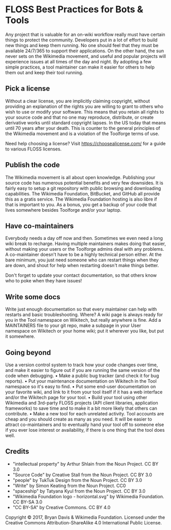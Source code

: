 FLOSS Best Practices for Bots & Tools
=====================================

Any project that is valuable for an on-wiki workflow really must have certain things to protect the community. Developers put in a lot of effort to build new things and keep them running. No one should feel that they must be available 24/7/365 to support their applications. On the other hand, the sun never sets on the Wikimedia movement, and useful and popular projects will experience issues at all times of the day and night. By adopting a few simple practices, a tool maintainer can make it easier for others to help them out and keep their tool running.


Pick a license
--------------
Without a clear license, you are implicitly claiming copyright, without providing an explanation of the rights you are willing to grant to others who wish to use or modify your software. This means that you retain all rights to your source code and that no one may reproduce, distribute, or create derivative works until standard copyright lapses. In the US today that means until 70 years after your death. This is counter to the general principles of the Wikimedia movement and is a violation of the Toolforge terms of use.

Need help choosing a license? Visit https://choosealicense.com/ for a guide to various FLOSS licenses.


Publish the code
----------------
The Wikimedia movement is all about open knowledge. Publishing your source code has numerous potential benefits and very few downsides. It is fairly easy to setup a git repository with public browsing and downloading capabilities. The Wikimedia Foundation, BitBucket, and GitHub all provide this as a gratis service. The Wikimedia Foundation hosting is also libre if that is important to you. As a bonus, you get a backup of your code that lives somewhere besides Toolforge and/or your laptop.


Have co-maintainers
-------------------
Everybody needs a day off now and then. Sometimes we even need a long wiki break to recharge. Having multiple maintainers makes doing that easier, without making your users or the Toolforge admins deal with any problems. A co-maintainer doesn't have to be a highly technical person either. At the bare minimum, you just need someone who can restart things when they are down, and shout for help when restarting doesn't make things better.

Don't forget to update your contact documentation, so that others know who to poke when they have issues!


Write some docs
---------------
Write just enough documentation so that every maintainer can help with restarts and basic troubleshooting. Where? A wiki page is always ready for you in the Tool namespace on Wikitech, but really anywhere is fine. Add a MAINTAINERS file to your git repo, make a subpage in your User namespace on Wikitech or your home wiki; put it wherever you like, but put it somewhere.


Going beyond
------------
Use a version control system to track how your code changes over time, and make it easier to figure out if you are running the same version of the code when debugging. • Make a public bug tracker (and check it for bug reports). • Put your maintenance documentation on Wikitech in the Tool namespace so it's easy to find. • Put some end-user documentation on your favorite wiki, and link to it from your tool itself if it has a web interface and/or the Wikitech page for your tool. • Build your tool using other Wikimedia and 3rd-party FLOSS projects (API client libraries, application frameworks) to save time and to make it a bit more likely that others can contribute. • Make a new tool for each unrelated activity. Tool accounts are cheap and you should create as many as you need. It will be easier to attract co-maintainers and to eventually hand your tool off to someone else if you ever lose interest or availability, if there is one thing that the tool does well.


Credits
-------
* "intellectual property" by Arthur Shlain from the Noun Project. CC BY 3.0
* "Source Code" by Creative Stall from the Noun Project. CC BY 3.0
* "people" by TukTuk Design from the Noun Project. CC BY 3.0
* "Write" by Simon Keating from the Noun Project. CC0
* "spaceship" by Tatyana Kyul from the Noun Project. CC BY 3.0
* "Wikimedia Foundation logo - horizontal.svg" by Wikimedia Foundation.
  CC BY-SA 3.0
* "CC BY-SA" by Creative Commons. CC BY 4.0

Copyright © 2017, Bryan Davis & Wikimedia Foundation. Licensed under the
Creative Commons Attribution-ShareAlike 4.0 International Public License.
